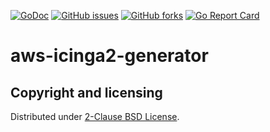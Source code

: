 [![GoDoc](https://godoc.org/github.com/araujobsd/aws-icinga2-generator/plugins?status.svg)](https://godoc.org/github.com/araujobsd/aws-icinga2-generator/)
[![GitHub issues](https://img.shields.io/github/issues/araujobsd/aws-icinga2-generator.svg)](https://github.com/araujobsd/aws-icinga2-generator/issues)
[![GitHub forks](https://img.shields.io/github/forks/araujobsd/aws-icinga2-generator.svg)](https://github.com/araujobsd/aws-icinga2-generator/network)
[![Go Report Card](https://goreportcard.com/badge/github.com/araujobsd/aws-icinga2-generator)](https://goreportcard.com/report/github.com/araujobsd/aws-icinga2-generator)

aws-icinga2-generator
================
## Copyright and licensing
Distributed under [2-Clause BSD License](https://github.com/araujobsd/aws-icinga2-generator/blob/master/LICENSE).
